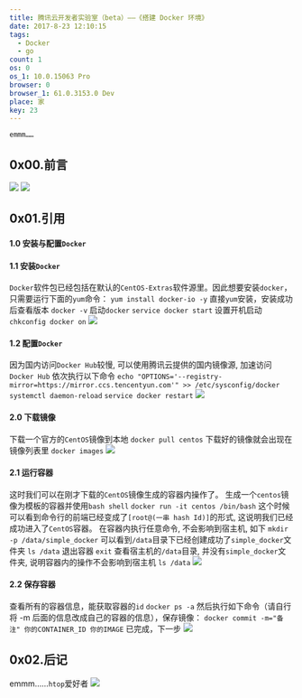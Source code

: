 ```yaml
---
title: 腾讯云开发者实验室（beta）——《搭建 Docker 环境》
date: 2017-8-23 12:10:15
tags:
  - Docker
  - go
count: 1
os: 0
os_1: 10.0.15063 Pro
browser: 0
browser_1: 61.0.3153.0 Dev
place: 家
key: 23
---
```

    emmm……
<!-- more -->
## 0x00.前言
![](https://i1.yuangezhizao.cn/Win-10/20170823121055.jpg!webp)
![](https://i1.yuangezhizao.cn/Win-10/20170823121138.jpg!webp)
## 0x01.引用
#### 1.0 安装与配置`Docker`
#### 1.1 安装`Docker`
`Docker`软件包已经包括在默认的`CentOS-Extras`软件源里。因此想要安装`docker`，只需要运行下面的`yum`命令：
`yum install docker-io -y`
直接`yum`安装，安装成功后查看版本
`docker -v`
启动`docker`
`service docker start`
设置开机启动
`chkconfig docker on`
![](https://i1.yuangezhizao.cn/Win-10/20170823121641.jpg!webp)

#### 1.2 配置`Docker`
因为国内访问`Docker Hub`较慢, 可以使用腾讯云提供的国内镜像源, 加速访问`Docker Hub`
依次执行以下命令
`echo "OPTIONS='--registry-mirror=https://mirror.ccs.tencentyun.com'" >> /etc/sysconfig/docker`
`systemctl daemon-reload`
`service docker restart`
![](https://i1.yuangezhizao.cn/Win-10/20170823122515.jpg!webp)

#### 2.0 下载镜像
下载一个官方的`CentOS`镜像到本地
`docker pull centos`
下载好的镜像就会出现在镜像列表里
`docker images`
![](https://i1.yuangezhizao.cn/Win-10/20170823122656.jpg!webp)

#### 2.1 运行容器
这时我们可以在刚才下载的`CentOS`镜像生成的容器内操作了。
生成一个`centos`镜像为模板的容器并使用`bash shell`
`docker run -it centos /bin/bash`
这个时候可以看到命令行的前端已经变成了`[root@(一串 hash Id)]`的形式, 这说明我们已经成功进入了`CentOS`容器。
在容器内执行任意命令, 不会影响到宿主机, 如下
`mkdir -p /data/simple_docker`
可以看到`/data`目录下已经创建成功了`simple_docker`文件夹
`ls /data`
退出容器
`exit`
查看宿主机的`/data`目录, 并没有`simple_docker`文件夹, 说明容器内的操作不会影响到宿主机
`ls /data`
![](https://i1.yuangezhizao.cn/Win-10/20170823122918.jpg!webp)

#### 2.2 保存容器
查看所有的容器信息，能获取容器的`id`
`docker ps -a`
然后执行如下命令（请自行将 -m 后面的信息改成自己的容器的信息），保存镜像：
`docker commit -m="备注" 你的CONTAINER_ID 你的IMAGE`
已完成，下一步
![](https://i1.yuangezhizao.cn/Win-10/20170823123222.jpg!webp)

## 0x02.后记
emmm……`htop`爱好者
![](https://i1.yuangezhizao.cn/Win-10/20170823123350.jpg!webp)
